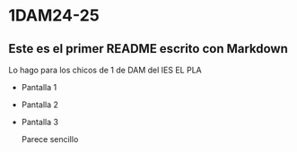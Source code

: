 # 1DAM24-25
## Este es el primer README escrito con Markdown


Lo hago para los chicos de 1 de DAM del IES EL PLA
* Pantalla 1
* Pantalla 2
* Pantalla 3

  Parece sencillo
